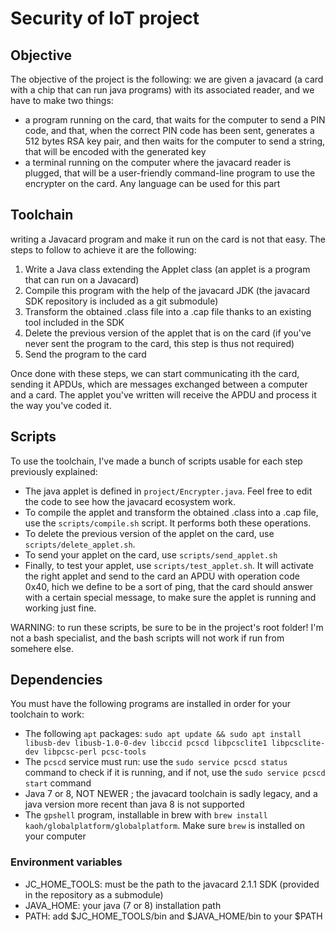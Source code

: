# Security of IoT project


## Objective

The objective of the project is the following: we are given a javacard (a card with a chip that can run java programs) with its associated reader, and we have to make two things:
- a program running on the card, that waits for the computer to send a PIN code, and that, when the correct PIN code has been sent, generates a 512 bytes RSA key pair, and then waits for the computer to send a string, that will be encoded with the generated key
- a terminal running on the computer where the javacard reader is plugged, that will be a user-friendly command-line program to use the encrypter on the card. Any language can be used for this part


## Toolchain

writing a Javacard program and make it run on the card is not that easy.
The steps to follow to achieve it are the following:
1. Write a Java class extending the Applet class (an applet is a program that can run on a Javacard)
2. Compile this program with the help of the javacard JDK (the javacard SDK repository is included as a git submodule)
3. Transform the obtained .class file into a .cap file thanks to an existing tool included in the SDK
4. Delete the previous version of the applet that is on the card (if you've never sent the program to the card, this step is thus not required)
5. Send the program to the card

Once done with these steps, we can start communicating ith the card, sending it APDUs, which are messages exchanged between a computer and a card. The applet you've written will receive the APDU and process it the way you've coded it.


## Scripts

To use the toolchain, I've made a bunch of scripts usable for each step previously explained:

- The java applet is defined in `project/Encrypter.java`. Feel free to edit the code to see how the javacard ecosystem work.
- To compile the applet and transform the obtained .class into a .cap file, use the `scripts/compile.sh` script. It performs both these operations.
- To delete the previous version of the applet on the card, use `scripts/delete_applet.sh`.
- To send your applet on the card, use `scripts/send_applet.sh`
- Finally, to test your applet, use `scripts/test_applet.sh`. It will activate the right applet and send to the card an APDU with operation code 0x40, hich we define to be a sort of ping, that the card should answer with a certain special message, to make sure the applet is running and working just fine.

WARNING: to run these scripts, be sure to be in the project's root folder! I'm not a bash specialist, and the bash scripts will not work if run from somehere else.


## Dependencies

You must have the following programs are installed in order for your toolchain to work:
- The following `apt` packages: `sudo apt update && sudo apt install libusb-dev libusb-1.0-0-dev libccid pcscd libpcsclite1 libpcsclite-dev libpcsc-perl pcsc-tools`
- The `pcscd` service must run: use the `sudo service pcscd status` command to check if it is running, and if not, use the `sudo service pcscd start` command
- Java 7 or 8, NOT NEWER ; the javacard toolchain is sadly legacy, and a java version more recent than java 8 is not supported
- The `gpshell` program, installable in brew with `brew install kaoh/globalplatform/globalplatform`. Make sure `brew` is installed on your computer


### Environment variables

- JC_HOME_TOOLS: must be the path to the javacard 2.1.1 SDK (provided in the repository as a submodule)
- JAVA_HOME: your java (7 or 8) installation path
- PATH: add $JC_HOME_TOOLS/bin and $JAVA_HOME/bin to your $PATH
